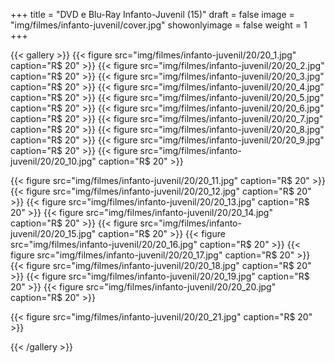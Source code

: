 +++
title = "DVD e Blu-Ray Infanto-Juvenil (15)"
draft = false
image = "img/filmes/infanto-juvenil/cover.jpg"
showonlyimage = false
weight = 1
+++
<!--more-->


{{< gallery >}}
{{< figure src="img/filmes/infanto-juvenil/20/20_1.jpg" caption="R$ 20" >}}
{{< figure src="img/filmes/infanto-juvenil/20/20_2.jpg" caption="R$ 20" >}}
{{< figure src="img/filmes/infanto-juvenil/20/20_3.jpg" caption="R$ 20" >}}
{{< figure src="img/filmes/infanto-juvenil/20/20_4.jpg" caption="R$ 20" >}}
{{< figure src="img/filmes/infanto-juvenil/20/20_5.jpg" caption="R$ 20" >}}
{{< figure src="img/filmes/infanto-juvenil/20/20_6.jpg" caption="R$ 20" >}}
{{< figure src="img/filmes/infanto-juvenil/20/20_7.jpg" caption="R$ 20" >}}
{{< figure src="img/filmes/infanto-juvenil/20/20_8.jpg" caption="R$ 20" >}}
{{< figure src="img/filmes/infanto-juvenil/20/20_9.jpg" caption="R$ 20" >}}
{{< figure src="img/filmes/infanto-juvenil/20/20_10.jpg" caption="R$ 20" >}}

{{< figure src="img/filmes/infanto-juvenil/20/20_11.jpg" caption="R$ 20" >}}
{{< figure src="img/filmes/infanto-juvenil/20/20_12.jpg" caption="R$ 20" >}}
{{< figure src="img/filmes/infanto-juvenil/20/20_13.jpg" caption="R$ 20" >}}
{{< figure src="img/filmes/infanto-juvenil/20/20_14.jpg" caption="R$ 20" >}}
{{< figure src="img/filmes/infanto-juvenil/20/20_15.jpg" caption="R$ 20" >}}
{{< figure src="img/filmes/infanto-juvenil/20/20_16.jpg" caption="R$ 20" >}}
{{< figure src="img/filmes/infanto-juvenil/20/20_17.jpg" caption="R$ 20" >}}
{{< figure src="img/filmes/infanto-juvenil/20/20_18.jpg" caption="R$ 20" >}}
{{< figure src="img/filmes/infanto-juvenil/20/20_19.jpg" caption="R$ 20" >}}
{{< figure src="img/filmes/infanto-juvenil/20/20_20.jpg" caption="R$ 20" >}}

{{< figure src="img/filmes/infanto-juvenil/20/20_21.jpg" caption="R$ 20" >}}

{{< /gallery >}}	